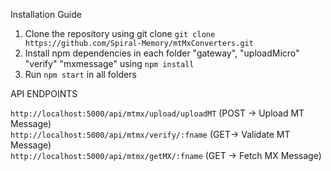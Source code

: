 Installation Guide

1. Clone the repository using git clone 
```git clone https://github.com/Spiral-Memory/mtMxConverters.git```
2. Install npm dependencies in each folder "gateway", "uploadMicro" "verify" "mxmessage" using 
```npm install ```
3. Run ```npm start``` in all folders

API ENDPOINTS 

```http://localhost:5000/api/mtmx/upload/uploadMT``` (POST -> Upload MT Message)<br>
```http://localhost:5000/api/mtmx/verify/:fname``` (GET-> Validate MT Message)<br>
```http://localhost:5000/api/mtmx/getMX/:fname``` (GET -> Fetch MX Message)


